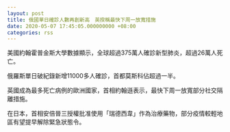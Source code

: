 ```yaml
---
layout: post
title: 俄國單日確診人數再創新高　英揆稱最快下周一放寬措施
date: 2020-05-07 17:45:05.000000000 +08:00
categories: rss
---
```


美國約翰霍普金斯大學數據顯示，全球超過375萬人確診新型肺炎，超過26萬人死亡。

俄羅斯單日破紀錄新增11000多人確診，首都莫斯科佔超過一半。

英國成為最多死亡病例的歐洲國家，首相約翰遜表示，最快下周一放寬部分社交隔離措施。

在日本，首相安倍晉三授權批准使用「瑞德西韋」作為治療藥物，部分疫情較輕地區有望提早解除緊急狀態令。
